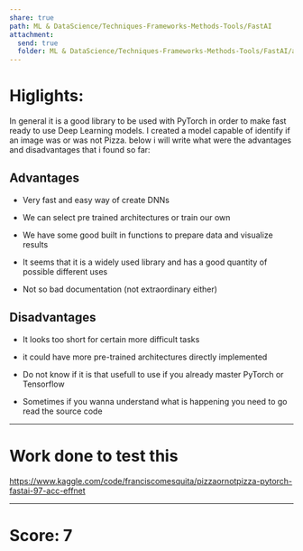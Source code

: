 ```yaml
---
share: true
path: ML & DataScience/Techniques-Frameworks-Methods-Tools/FastAI
attachment:
  send: true
  folder: ML & DataScience/Techniques-Frameworks-Methods-Tools/FastAI/assets
---
```

# Higlights:

In general it is a good library to be used with PyTorch in order to make fast ready to use Deep Learning models. I created a model capable of identify if an image was or was not Pizza. below i will write what were the advantages and disadvantages that i found so far:

## Advantages

-  Very fast and easy way of create DNNs

-   We can select pre trained architectures or train our own

-   We have some good built in functions to prepare data and visualize results

-   It seems that it is a widely used library and has a good quantity of possible different uses

-   Not so bad documentation (not extraordinary either)


## Disadvantages

- It looks too short for certain more difficult tasks

- it could have more pre-trained architectures directly implemented

- Do not know if it is that usefull to use if you already master PyTorch or Tensorflow

- Sometimes if you wanna understand what is happening you need to go read the source code

---
# Work done to test this

https://www.kaggle.com/code/franciscomesquita/pizzaornotpizza-pytorch-fastai-97-acc-effnet


---
# Score: 7
